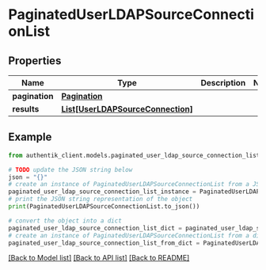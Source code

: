 # PaginatedUserLDAPSourceConnectionList


## Properties

Name | Type | Description | Notes
------------ | ------------- | ------------- | -------------
**pagination** | [**Pagination**](Pagination.md) |  | 
**results** | [**List[UserLDAPSourceConnection]**](UserLDAPSourceConnection.md) |  | 

## Example

```python
from authentik_client.models.paginated_user_ldap_source_connection_list import PaginatedUserLDAPSourceConnectionList

# TODO update the JSON string below
json = "{}"
# create an instance of PaginatedUserLDAPSourceConnectionList from a JSON string
paginated_user_ldap_source_connection_list_instance = PaginatedUserLDAPSourceConnectionList.from_json(json)
# print the JSON string representation of the object
print(PaginatedUserLDAPSourceConnectionList.to_json())

# convert the object into a dict
paginated_user_ldap_source_connection_list_dict = paginated_user_ldap_source_connection_list_instance.to_dict()
# create an instance of PaginatedUserLDAPSourceConnectionList from a dict
paginated_user_ldap_source_connection_list_from_dict = PaginatedUserLDAPSourceConnectionList.from_dict(paginated_user_ldap_source_connection_list_dict)
```
[[Back to Model list]](../README.md#documentation-for-models) [[Back to API list]](../README.md#documentation-for-api-endpoints) [[Back to README]](../README.md)


